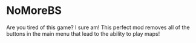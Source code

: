 # NoMoreBS
Are you tired of this game? I sure am! This perfect mod removes all of the buttons in the main menu that lead to the ability to play maps!
